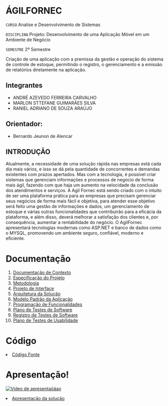 # ÁGILFORNEC

`CURSO`
Analise e Desenvolvimento de Sistemas

`DISCIPLINA`
Projeto: Desenvolvimento de uma Aplicação Móvel em um Ambiente de Negócio

`SEMESTRE`
2º Semestre

Criação de uma aplicação com a premissa da gestão e operação do sistema de controle de estoque, permitindo o registro, o gerenciamento e a emissão de relatórios diretamente na aplicação.

## Integrantes
* ANDRÉ AZEVEDO FERREIRA CARVALHO
* MARLON STTEFANE GUIMARÃES SILVA
* RANIEL ADRIANO DE SOUZA ARAÚJO

## Orientador:
* Bernardo Jeunon de Alencar

## INTRODUÇÃO
 Atualmente, a necessidade de uma solução rápida nas empresas está cada dia mais
vários, e isso se dá pela quantidade de concorrentes e demandas existentes com
prazos apertados. Mas com a tecnologia, é possível criar sistemas que gerenciam
informações e processos de negócio de forma mais ágil, fazendo com que haja um
aumento na velocidade da conclusão dos atendimentos e serviços. A Agil Fornec
está sendo criado com o intuito de ser uma plataforma prática para as empresas que
precisam gerenciar seus negócios de forma mais fácil e objetiva, para atender esse
objetivo será feito uma gestão de informações e dados, um gerenciamento de
estoque e várias outras funcionalidades que contribuirão para a eficácia da
plataforma, e além disso, deverá melhorar a satisfação dos clientes e, por
consequência, aumentar a rentabilidade do negócio.
O AgilFornec apresentará tecnologias modernas como ASP.NET e banco de dados
como o MYSQL, promovendo um ambiente seguro, confiável, moderno e eficiente.

# Documentação
<ol>
<li><a href="docs/01-Documentação de Contexto.md"> Documentação de Contexto</a></li>
<li><a href="docs/02-Especificação do Projeto.md"> Especificação do Projeto</a></li>
<li><a href="docs/03-Metodologia.md"> Metodologia</a></li>
<li><a href="docs/04-Projeto de Interface.md"> Projeto de Interface</a></li>
<li><a href="docs/05-Arquitetura da Solução.md"> Arquitetura da Solução</a></li>
<li><a href="docs/06-Template Padrão da Aplicação.md"> Modelo Padrão da Aplicação</a></li>
<li><a href="docs/07-Programação de Funcionalidades.md"> Programação de Funcionalidades</a></li>
<li><a href="docs/08-Plano de Testes de Software.md"> Plano de Testes de Software</a></li>
<li><a href="docs/09-Registro de Testes de Software.md"> Registro de Testes de Software</a></li>
<li><a href="docs/10-Plano de Testes de Usabilidade.md"> Plano de Testes de Usabilidade</a></li>
</ol>

# Código

<li><a href="src/README.md"> Código Fonte</a></li>

# Apresentação!


[![Video de apresentaöäao](https://user-images.githubusercontent.com/63263361/230792262-a9975968-249b-41d6-86c0-50e04c71dcfe.jpg)](https://youtu.be/ZZ96PVH40Ic)
<li><a href="presentation/README.md"> Apresentação da solução</a></li>
